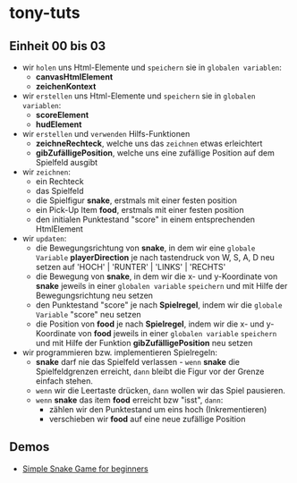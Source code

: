 # tony-tuts
## Einheit 00 bis 03
- wir `holen` uns Html-Elemente und `speichern` sie in `globalen variablen`:
    - **canvasHtmlElement**
    - **zeichenKontext**
- wir `erstellen` uns Html-Elemente und `speichern` sie in `globalen variablen`:
    - **scoreElement**
    - **hudElement**
- wir `erstellen` und `verwenden` Hilfs-Funktionen
    - **zeichneRechteck**, welche uns das `zeichnen` etwas erleichtert
    - **gibZufälligePosition**, welche uns eine zufällige Position auf dem Spielfeld ausgibt
- wir `zeichnen`:
    - ein Rechteck
    - das Spielfeld
    - die Spielfigur **snake**, erstmals mit einer festen position
    - ein Pick-Up Item **food**, erstmals mit einer festen position
    - den initialen Punktestand "score" in einem entsprechenden HtmlElement
- wir `updaten`:
    - die Bewegungsrichtung von **snake**, in dem wir eine `globale Variable` **playerDirection** je nach tastendruck von W, S, A, D neu setzen auf 'HOCH' | 'RUNTER' | 'LINKS' | 'RECHTS'  
    - die Bewegung von **snake**, in dem wir die x- und y-Koordinate von **snake** jeweils in einer `globalen variable` `speichern` und mit Hilfe der Bewegungsrichtung neu setzen 
    - den Punktestand "score" je nach **Spielregel**, indem wir die `globale Variable` "score" neu setzen
    - die Position von **food** je nach **Spielregel**, indem wir die x- und y-Koordinate von **food** jeweils in einer `globalen variable` `speichern` und mit Hilfe der Funktion **gibZufälligePosition** neu setzen
- wir programmieren bzw. implementieren Spielregeln:
    - **snake** darf nie das Spielfeld verlassen - `wenn` **snake** die Spielfeldgrenzen erreicht, `dann` bleibt die Figur vor der Grenze einfach stehen. 
    - `wenn` wir die Leertaste drücken, `dann` wollen wir das Spiel pausieren.
    - `wenn` **snake** das item **food** erreicht bzw "isst", `dann`:
        - zählen wir den Punktestand um eins hoch (Inkrementieren)  
        - verschieben wir **food** auf eine neue zufällige Position


## Demos
* [Simple Snake Game for beginners](https://dplantera.github.io/tony-tuts/snake-beginner/)
